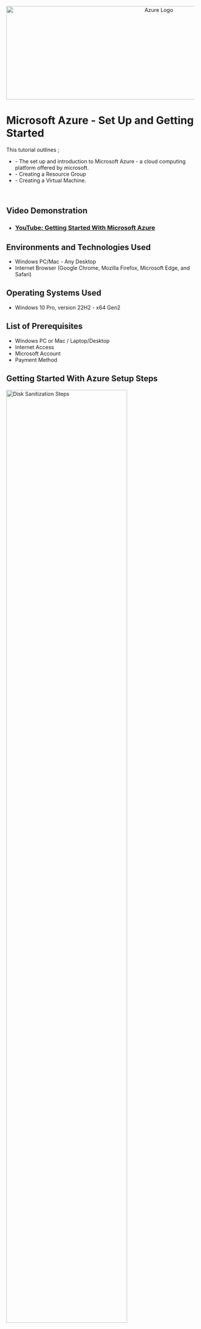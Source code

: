 <p align="center">
<img src="https://imgur.com/EVhaRNV.png" alt="Azure Logo" Width="800px" Height="250px">
  
</p>

<h1>Microsoft Azure - Set Up and Getting Started</h1>
This tutorial outlines ;
<ul>
<li>
- The set up and introduction to Microsoft Azure - a cloud computing platform offered by microsoft.
</li>
  <li>
- Creating a Resource Group
  </li>
    <li>
- Creating a Virtual Machine.
</li>
</ul><br />

<h2>Video Demonstration</h2>

- ### [YouTube: Getting Started With Microsoft Azure](https://www.youtube.com)

<h2>Environments and Technologies Used</h2>

- Windows PC/Mac - Any Desktop
- Internet Browser (Google Chrome, Mozilla Firefox, Microsoft Edge, and Safari)

<h2>Operating Systems Used </h2>

- Windows 10 Pro, version 22H2 - x64 Gen2

<h2>List of Prerequisites</h2>

- Windows PC or Mac / Laptop/Desktop 
- Internet Access
- Microsoft Account
- Payment Method 

<h2>Getting Started With Azure Setup Steps</h2>

<p>
<img src="https://i.imgur.com/DJmEXEB.png" height="80%" width="80%" alt="Disk Sanitization Steps"/>
</p>
<p>
Navigate to <a href="https://azure.microsoft.com/en-us">Azure Website</a> click to create a new 
</p>
<br />

<p>
<img src="https://i.imgur.com/DJmEXEB.png" height="80%" width="80%" alt="Disk Sanitization Steps"/>
</p>
<p>
Lorem ipsum dolor sit amet, consectetur adipiscing elit, sed do eiusmod tempor incididunt ut labore et dolore magna aliqua. Ut enim ad minim veniam, quis nostrud exercitation ullamco laboris nisi ut aliquip ex ea commodo consequat. Duis aute irure dolor in reprehenderit in voluptate velit esse cillum dolore eu fugiat nulla pariatur.
</p>
<br />

<p>
<img src="https://i.imgur.com/DJmEXEB.png" height="80%" width="80%" alt="Disk Sanitization Steps"/>
</p>
<p>
Lorem ipsum dolor sit amet, consectetur adipiscing elit, sed do eiusmod tempor incididunt ut labore et dolore magna aliqua. Ut enim ad minim veniam, quis nostrud exercitation ullamco laboris nisi ut aliquip ex ea commodo consequat. Duis aute irure dolor in reprehenderit in voluptate velit esse cillum dolore eu fugiat nulla pariatur.
</p>
<br />
